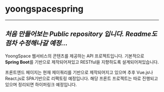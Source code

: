 # yoongspacespring
------------
*처음 만들어보는 Public repository 입니다.*
*Readme도 점차 수정해나갈 예정...*
------------

YoongSpace 웹서비스의 콘텐츠를 제공하는 API 프로젝트입니다.
기본적으로  **Spring Boot**를 기반으로 제작되어져있고 RESTful을 지향하도록 설계되어져있습니다.

프론트엔드 페이지는 현재 제이쿼리를 기반으로 제작되어지고 있으며 추후 Vue.js나 React.js로 SPA기반으로 리팩토링 예정입니다.
해당 프론트 프로젝트는 따로 진행되고 있으며 정리되면 하이퍼링크 예정입니다.

